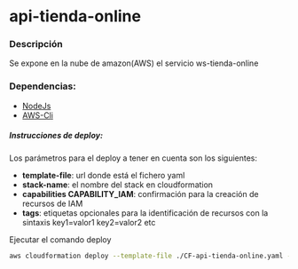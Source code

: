 # api-tienda-online #

### Descripción ###
Se expone en la nube de amazon(AWS) el servicio ws-tienda-online

### Dependencias: ### 
* [NodeJs](https://nodejs.org/es/)
* [AWS-Cli](https://docs.aws.amazon.com/cli/latest/userguide/cli-chap-install.html)

##### Instrucciones de deploy:

Los parámetros para el deploy a tener en cuenta son los siguientes:
* **template-file**: url donde está el fichero yaml
* **stack-name**: el nombre del stack en cloudformation
* **capabilities CAPABILITY_IAM**: confirmación para la creación de recursos de IAM
* **tags**: etiquetas opcionales para la identificación de recursos con la sintaxis key1=valor1 key2=valor2 etc

Ejecutar el comando deploy

```sh
aws cloudformation deploy --template-file ./CF-api-tienda-online.yaml --stack-name api-tienda-online --capabilities CAPABILITY_IAM --tags CC=01 Proyecto="Api tienda online"
``` 
